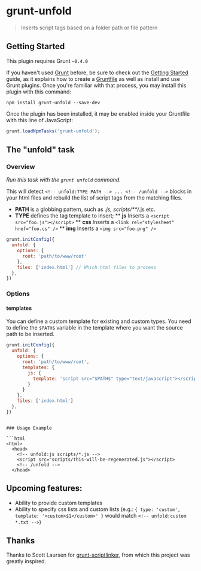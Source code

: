 # grunt-unfold

> Inserts script tags based on a folder path or file pattern

## Getting Started
This plugin requires Grunt `~0.4.0`

If you haven't used [Grunt](http://gruntjs.com/) before, be sure to check out the [Getting Started](http://gruntjs.com/getting-started) guide, as it explains how to create a [Gruntfile](http://gruntjs.com/sample-gruntfile) as well as install and use Grunt plugins. Once you're familiar with that process, you may install this plugin with this command:

```shell
npm install grunt-unfold --save-dev
```

Once the plugin has been installed, it may be enabled inside your Gruntfile with this line of JavaScript:

```js
grunt.loadNpmTasks('grunt-unfold');
```

## The "unfold" task

### Overview
_Run this task with the `grunt unfold` command._

This will detect `<!-- unfold:TYPE PATH --> ... <!-- /unfold -->` blocks in your html files and rebuild the list of script tags from the matching files.

* **PATH** is a globbing pattern, such as *.js, scripts/**/*.js etc.
* **TYPE** defines the tag template to insert;
** **js** Inserts a `<script src="foo.js"></script>`
** **css** Inserts a `<link rel="stylesheet" href="foo.cs" />`
** **img** Inserts a `<img src="foo.png" />`

```js
grunt.initConfig({
  unfold: {
    options: {
      root: 'path/to/www/root'
    },
    files: ['index.html'] // Which html files to process
  },
})
```

### Options

#### templates

You can define a custom template for existing and custom types. You need to define the `$PATH$` variable in the template where you want the source path to be inserted.

```js
grunt.initConfig({
  unfold: {
    options: {
      root: 'path/to/www/root',
      templates: {
        js: {
		  template: 'script src="$PATH$" type="text/javascript"></script>'
		}
      }
    },
    files: ['index.html']
  },
})
```


```

### Usage Example

```html
<html>
  <head>
    <!-- unfold:js scripts/*.js -->
	<script src="scripts/this-will-be-regenerated.js"></script>
	<!-- /unfold -->
  </head>
```

## Upcoming features:

* Ability to provide custom templates
* Ability to specify css lists and custom lists (e.g.: `{ type: 'custom', template: '<custom>$1</custom>' }` would match `<!-- unfold:custom *.txt -->`)

## Thanks

Thanks to Scott Laursen for [grunt-scriptlinker](http://github.com/scott-laursen/grunt-scriptlinker), from which this project was greatly inspired.
